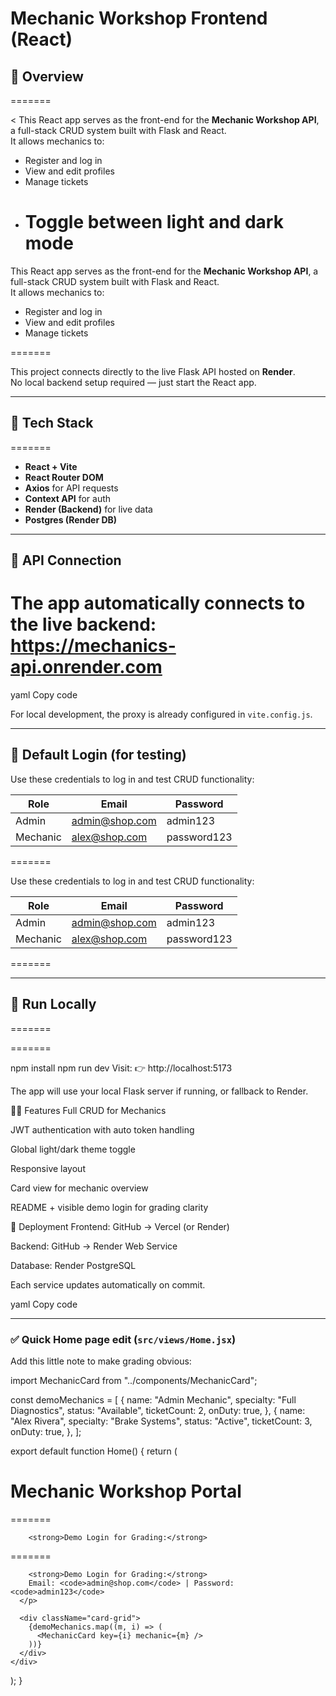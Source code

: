 # Mechanic Workshop Frontend (React)

## 🚗 Overview

=======

<
This React app serves as the front-end for the **Mechanic Workshop API**, a full-stack CRUD system built with Flask and React.  
It allows mechanics to:

- Register and log in
- View and edit profiles
- Manage tickets
- # Toggle between light and dark mode

This React app serves as the front-end for the **Mechanic Workshop API**, a full-stack CRUD system built with Flask and React.  
It allows mechanics to:

- Register and log in
- View and edit profiles
- Manage tickets

=======

This project connects directly to the live Flask API hosted on **Render**.  
No local backend setup required — just start the React app.

---

## 🧩 Tech Stack

=======

- **React + Vite**
- **React Router DOM**
- **Axios** for API requests
- **Context API** for auth
- **Render (Backend)** for live data
- **Postgres (Render DB)**

---

## 🔗 API Connection

The app automatically connects to the live backend:
https://mechanics-api.onrender.com
=======

yaml
Copy code

For local development, the proxy is already configured in `vite.config.js`.

---

## 🧰 Default Login (for testing)

Use these credentials to log in and test CRUD functionality:

| Role     | Email          | Password    |
| -------- | -------------- | ----------- |
| Admin    | admin@shop.com | admin123    |
| Mechanic | alex@shop.com  | password123 |

=======

Use these credentials to log in and test CRUD functionality:

| Role     | Email          | Password    |
| -------- | -------------- | ----------- |
| Admin    | admin@shop.com | admin123    |
| Mechanic | alex@shop.com  | password123 |

=======

---

## 🧠 Run Locally

=======

=======

npm install
npm run dev
Visit:
👉 http://localhost:5173

The app will use your local Flask server if running, or fallback to Render.

🧑‍💻 Features
Full CRUD for Mechanics

JWT authentication with auto token handling

Global light/dark theme toggle

Responsive layout

Card view for mechanic overview

README + visible demo login for grading clarity

🚀 Deployment
Frontend: GitHub → Vercel (or Render)

Backend: GitHub → Render Web Service

Database: Render PostgreSQL

Each service updates automatically on commit.

yaml
Copy code

---

### ✅ Quick Home page edit (`src/views/Home.jsx`)

Add this little note to make grading obvious:

import MechanicCard from "../components/MechanicCard";

const demoMechanics = [
{
name: "Admin Mechanic",
specialty: "Full Diagnostics",
status: "Available",
ticketCount: 2,
onDuty: true,
},
{
name: "Alex Rivera",
specialty: "Brake Systems",
status: "Active",
ticketCount: 3,
onDuty: true,
},
];

export default function Home() {
return (

<div className="view">
<h1>Mechanic Workshop Portal</h1>
<p>

=======

        <strong>Demo Login for Grading:</strong>

=======

        <strong>Demo Login for Grading:</strong>
        Email: <code>admin@shop.com</code> | Password: <code>admin123</code>
      </p>

      <div className="card-grid">
        {demoMechanics.map((m, i) => (
          <MechanicCard key={i} mechanic={m} />
        ))}
      </div>
    </div>

);
}
